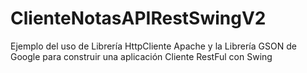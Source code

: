 # ClienteNotasAPIRestSwingV2
Ejemplo del uso de Librería HttpCliente Apache y la Librería GSON de Google para construir una aplicación Cliente RestFul con Swing
